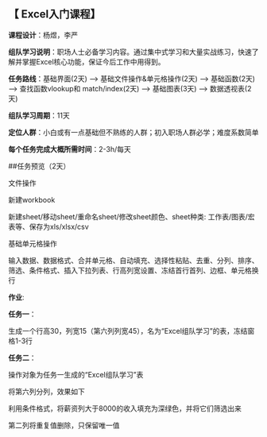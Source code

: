 ## 【 Excel入门课程】

**课程设计**：杨煜，李严

**组队学习说明**：职场人士必备学习内容。通过集中式学习和大量实战练习，快速了解并掌握Excel核心功能，保证今后工作中用得到。

**任务路线**：基础界面(2天) --> 基础文件操作&单元格操作(2天) --> 基础函数(2天) --> 查找函数vlookup和 match/index(2天) --> 基础图表(3天) --> 数据透视表(2天)

**组队学习周期**：11天

**定位人群**：小白或有一点基础但不熟练的人群；初入职场人群必学；难度系数简单

**每个任务完成大概所需时间**：2-3h/每天

##任务预览（2天）

文件操作

新建workbook

新建sheet/移动sheet/重命名sheet/修改sheet颜色、sheet种类: 工作表/图表/宏表等、保存为xls/xlsx/csv

基础单元格操作

输入数据、数据格式、合并单元格、自动填充、选择性粘贴、去重、分列、排序、筛选、条件格式、插入下拉列表、行高列宽设置、冻结首行首列、边框、单元格换行

**作业**:

**任务一**：

生成一个行高30，列宽15（第六列列宽45），名为“Excel组队学习”的表，冻结窗格1-3行

**任务二**：

操作对象为任务一生成的“Excel组队学习”表

将第六列分列，效果如下

利用条件格式，将薪资列大于8000的收入填充为深绿色，并将它们筛选出来

第二列将重复值删除，只保留唯一值